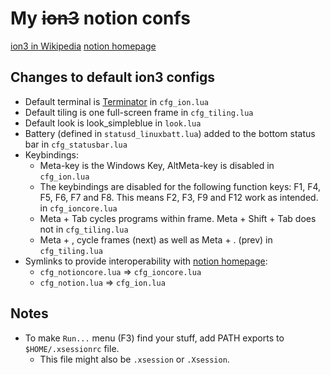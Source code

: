 # My ~~ion3~~ notion confs 

[ion3 in Wikipedia]( http://en.wikipedia.org/wiki/Ion_\(window_manager\) )
[notion homepage](http://notion.sourceforge.net/)

## Changes to default ion3 configs

* Default terminal is [Terminator]( http://en.wikipedia.org/wiki/Terminator_\(terminal_emulator\) ) in `cfg_ion.lua`
* Default tiling is one full-screen frame in `cfg_tiling.lua`
* Default look is look_simpleblue in `look.lua`
* Battery (defined in `statusd_linuxbatt.lua`) added to the bottom status bar in `cfg_statusbar.lua`
* Keybindings:
  * Meta-key is the Windows Key, AltMeta-key is disabled in `cfg_ion.lua`
  * The keybindings are disabled for the following function keys: F1, F4, F5, F6, F7 and F8. This means F2, F3, F9 and F12 work as intended. in `cfg_ioncore.lua`
  * Meta + Tab cycles programs within frame. Meta + Shift + Tab does not in `cfg_tiling.lua`
  * Meta + , cycle frames (next) as well as Meta + . (prev) in `cfg_tiling.lua`
* Symlinks to provide interoperability with [notion homepage](http://notion.sourceforge.net/):
  * `cfg_notioncore.lua` => `cfg_ioncore.lua`
  * `cfg_notion.lua` => `cfg_ion.lua`

## Notes

* To make `Run...` menu (F3) find your stuff, add PATH exports to `$HOME/.xsessionrc` file.
  * This file might also be `.xsession` or `.Xsession`.

